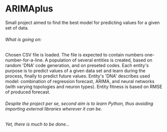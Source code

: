 # ARIMAplus
Small project aimed to find the best model for predicting values for a given set of data. 

###### What is going on:
Chosen CSV file is loaded. The file is expected to contain numbers one-number-for-a-line.
A population of several entities is created, based on random 'DNA' code generation, and on
preseted codes. Each entity's purpose is to predict values of a given data set and learn 
during the process, finally to predict future values. Entity's 'DNA' describes used model: 
combination of regression forecast, ARIMA, and neural networks (with varying topologies 
and neuron types).
Entity fitness is based on RMSE of produced forecast.

###### Despite the project per se, second aim is to learn Python, thus avoiding importing external libraries wherever it can be.

###### Yet, there is much to be done...

